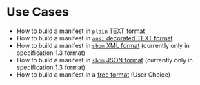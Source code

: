 <!-- markdownlint-disable MD013 -->
# Use Cases

- How to build a manifest in [`plain` TEXT format][plain-text]
- How to build a manifest in [`ansi` decorated TEXT format][ansi-text]
- How to build a manifest in [`sbom` XML format][sbom-xml] (currently only in specification 1.3 format)
- How to build a manifest in [`sbom` JSON format][sbom-json] (currently only in specification 1.3 format)
- How to build a manifest in a [free format][custom] (User Choice)

[plain-text]: ./PlainTextFormat.md
[ansi-text]: ./DecoratedTextFormat.md
[sbom-xml]: ./SBomXmlFormat.md
[sbom-json]: ./SBomJsonFormat.md
[custom]: ./CustomFormat.md
